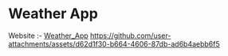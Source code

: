 # Weather App

Website :- [Weather_App](https://weatherapp-60a6b.web.app/)
https://github.com/user-attachments/assets/d62d1f30-b664-4606-87db-ad6b4aebb6f5


